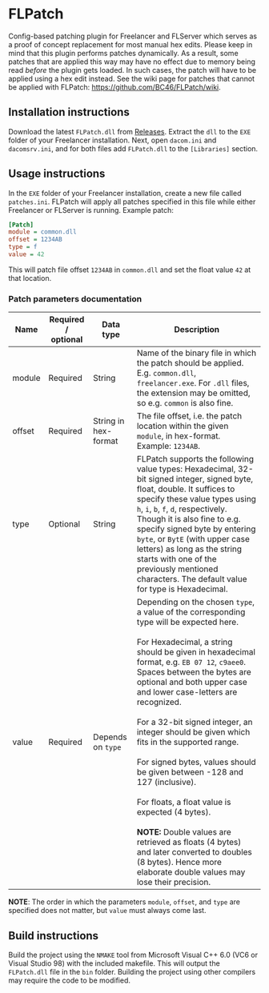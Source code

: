 # FLPatch
Config-based patching plugin for Freelancer and FLServer which serves as a proof of concept replacement for most manual hex edits. Please keep in mind that this plugin performs patches dynamically. As a result, some patches that are applied this way may have no effect due to memory being read *before* the plugin gets loaded. In such cases, the patch will have to be applied using a hex edit instead. See the wiki page for patches that cannot be applied with FLPatch: https://github.com/BC46/FLPatch/wiki.

## Installation instructions
Download the latest `FLPatch.dll` from [Releases](https://github.com/BC46/FLPatch/releases). Extract the `dll` to the `EXE` folder of your Freelancer installation.
Next, open `dacom.ini` and `dacomsrv.ini`, and for both files add `FLPatch.dll` to the `[Libraries]` section.

## Usage instructions
In the `EXE` folder of your Freelancer installation, create a new file called `patches.ini`. FLPatch will apply all patches specified in this file while either Freelancer or FLServer is running. Example patch:

```ini
[Patch]
module = common.dll
offset = 1234AB
type = f
value = 42
```

This will patch file offset `1234AB` in `common.dll` and set the float value `42` at that location.

### Patch parameters documentation
| Name     | Required / optional | Data type | Description |
| -------- | --------- | --------- | --------- |
| module   | Required  | String               | Name of the binary file in which the patch should be applied. E.g. `common.dll`, `freelancer.exe`. For `.dll` files, the extension may be omitted, so e.g. `common` is also fine. |
| offset   | Required  | String in hex-format | The file offset, i.e. the patch location within the given `module`, in hex-format. Example: `1234AB`. |
| type     | Optional  | String               | FLPatch supports the following value types: Hexadecimal, 32-bit signed integer, signed byte, float, double. It suffices to specify these value types using `h`, `i`, `b`, `f`, `d`, respectively. Though it is also fine to e.g. specify signed byte by entering `byte`, or `BytE` (with upper case letters) as long as the string starts with one of the previously mentioned characters. The default value for type is Hexadecimal. |
| value    | Required  | Depends on `type`    | Depending on the chosen `type`, a value of the corresponding type will be expected here.<br /><br />For Hexadecimal, a string should be given in hexadecimal format, e.g. `EB 07 12`, `c9aee0`. Spaces between the bytes are optional and both upper case and lower case-letters are recognized.<br /><br />For a 32-bit signed integer, an integer should be given which fits in the supported range.<br /><br />For signed bytes, values should be given between -128 and 127 (inclusive).<br /><br />For floats, a float value is expected (4 bytes). <br /><br />**NOTE:** Double values are retrieved as floats (4 bytes) and later converted to doubles (8 bytes). Hence more elaborate double values may lose their precision. |

**NOTE**: The order in which the parameters `module`, `offset`, and `type` are specified does not matter, but `value` must always come last.

## Build instructions
Build the project using the `NMAKE` tool from Microsoft Visual C++ 6.0 (VC6 or Visual Studio 98) with the included makefile.
This will output the `FLPatch.dll` file in the `bin` folder.
Building the project using other compilers may require the code to be modified.
